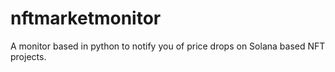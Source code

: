 # nftmarketmonitor
A monitor based in python to notify you of price drops on Solana based NFT projects.
